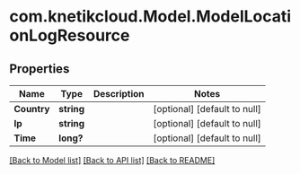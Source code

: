 # com.knetikcloud.Model.ModelLocationLogResource
## Properties

Name | Type | Description | Notes
------------ | ------------- | ------------- | -------------
**Country** | **string** |  | [optional] [default to null]
**Ip** | **string** |  | [optional] [default to null]
**Time** | **long?** |  | [optional] [default to null]

[[Back to Model list]](../README.md#documentation-for-models) [[Back to API list]](../README.md#documentation-for-api-endpoints) [[Back to README]](../README.md)

